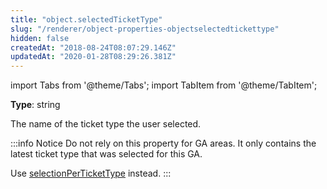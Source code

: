```yaml
---
title: "object.selectedTicketType"
slug: "/renderer/object-properties-objectselectedtickettype"
hidden: false
createdAt: "2018-08-24T08:07:29.146Z"
updatedAt: "2020-01-28T08:29:26.381Z"
---
```


import Tabs from '@theme/Tabs';
import TabItem from '@theme/TabItem';

**Type**: string  

The name of the ticket type the user selected.

:::info Notice
Do not rely on this property for GA areas. It only contains the latest ticket type that was selected for this GA.

Use [selectionPerTicketType](/docs/renderer/object-properties-ga-selection-per-ticket-type) instead.
:::
